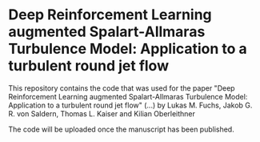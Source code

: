 # Deep Reinforcement Learning augmented Spalart-Allmaras Turbulence Model: Application to a turbulent round jet flow

This repository contains the code that was used for the paper "Deep Reinforcement Learning augmented Spalart-Allmaras Turbulence Model: Application to a turbulent round jet flow" (...) by Lukas M. Fuchs, Jakob G. R. von Saldern, Thomas L. Kaiser and Kilian Oberleithner 


The code will be uploaded once the manuscript has been published.
